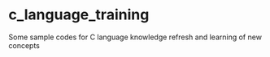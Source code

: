 # c_language_training
Some sample codes for C language knowledge refresh and learning of new concepts
